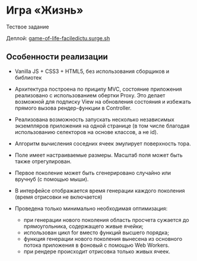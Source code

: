 # Игра «Жизнь»

Тествое задание

Деплой: [game-of-life-faciledictu.surge.sh](https://game-of-life-faciledictu.surge.sh)

## Особенности реализации

* Vanilla JS + CSS3 + HTML5, без использования сборщиков и библиотек

* Архитектура построена по приципу MVC, состояние приложения реализовано с использованием обертки Proxy. Это делает возможной для подписку View на обновления состояния и избежать прямого вызова рендер-функции в Controller.

* Реализована возможность запускать несколько независимых экземпляров приложения на одной странице (в том числе благодая использованию селекторов на основе классов, а не id).

* Алгоритм вычисления соседних ячеек эмулирует поверхность тора.

* Поле имеет настраиваемые размеры. Масштаб поля может быть также отрегулирован.

* Первое поколение может быть сгенерировано случайно или вручнуб (с помощью мыши).

* В интерфейсе отображается время генерации каждого поколения (время отрисовки не включается)

* Проведена только минимально необходимая оптимизация:
  * при генерации нового поколения область просчета сужается до прямоугольника, содержащего живые ячейки;
  * использован цикл for вместо функций высшего порядка;
  * функция генерации нового поколения вынесена из основного потока приложения в фоновый с помощью Web Workers.
  * при рендере происходит отрисовка только живых ячеек.
